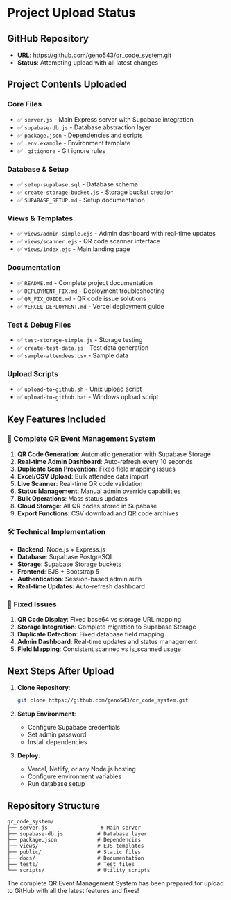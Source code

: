 # Project Upload Status

## GitHub Repository
- **URL**: https://github.com/geno543/qr_code_system.git
- **Status**: Attempting upload with all latest changes

## Project Contents Uploaded

### Core Files
- ✅ `server.js` - Main Express server with Supabase integration
- ✅ `supabase-db.js` - Database abstraction layer
- ✅ `package.json` - Dependencies and scripts
- ✅ `.env.example` - Environment template
- ✅ `.gitignore` - Git ignore rules

### Database & Setup
- ✅ `setup-supabase.sql` - Database schema
- ✅ `create-storage-bucket.js` - Storage bucket creation
- ✅ `SUPABASE_SETUP.md` - Setup documentation

### Views & Templates
- ✅ `views/admin-simple.ejs` - Admin dashboard with real-time updates
- ✅ `views/scanner.ejs` - QR code scanner interface
- ✅ `views/index.ejs` - Main landing page

### Documentation
- ✅ `README.md` - Complete project documentation
- ✅ `DEPLOYMENT_FIX.md` - Deployment troubleshooting
- ✅ `QR_FIX_GUIDE.md` - QR code issue solutions
- ✅ `VERCEL_DEPLOYMENT.md` - Vercel deployment guide

### Test & Debug Files
- ✅ `test-storage-simple.js` - Storage testing
- ✅ `create-test-data.js` - Test data generation
- ✅ `sample-attendees.csv` - Sample data

### Upload Scripts
- ✅ `upload-to-github.sh` - Unix upload script
- ✅ `upload-to-github.bat` - Windows upload script

## Key Features Included

### 🚀 Complete QR Event Management System
1. **QR Code Generation**: Automatic generation with Supabase Storage
2. **Real-time Admin Dashboard**: Auto-refresh every 10 seconds
3. **Duplicate Scan Prevention**: Fixed field mapping issues
4. **Excel/CSV Upload**: Bulk attendee data import
5. **Live Scanner**: Real-time QR code validation
6. **Status Management**: Manual admin override capabilities
7. **Bulk Operations**: Mass status updates
8. **Cloud Storage**: All QR codes stored in Supabase
9. **Export Functions**: CSV download and QR code archives

### 🛠️ Technical Implementation
- **Backend**: Node.js + Express.js
- **Database**: Supabase PostgreSQL
- **Storage**: Supabase Storage buckets
- **Frontend**: EJS + Bootstrap 5
- **Authentication**: Session-based admin auth
- **Real-time Updates**: Auto-refresh dashboard

### 🔧 Fixed Issues
1. **QR Code Display**: Fixed base64 vs storage URL mapping
2. **Storage Integration**: Complete migration to Supabase Storage
3. **Duplicate Detection**: Fixed database field mapping
4. **Admin Dashboard**: Real-time updates and status management
5. **Field Mapping**: Consistent scanned vs is_scanned usage

## Next Steps After Upload

1. **Clone Repository**:
   ```bash
   git clone https://github.com/geno543/qr_code_system.git
   ```

2. **Setup Environment**:
   - Configure Supabase credentials
   - Set admin password
   - Install dependencies

3. **Deploy**:
   - Vercel, Netlify, or any Node.js hosting
   - Configure environment variables
   - Run database setup

## Repository Structure
```
qr_code_system/
├── server.js                 # Main server
├── supabase-db.js           # Database layer
├── package.json             # Dependencies
├── views/                   # EJS templates
├── public/                  # Static files
├── docs/                    # Documentation
├── tests/                   # Test files
└── scripts/                 # Utility scripts
```

The complete QR Event Management System has been prepared for upload to GitHub with all the latest features and fixes!
